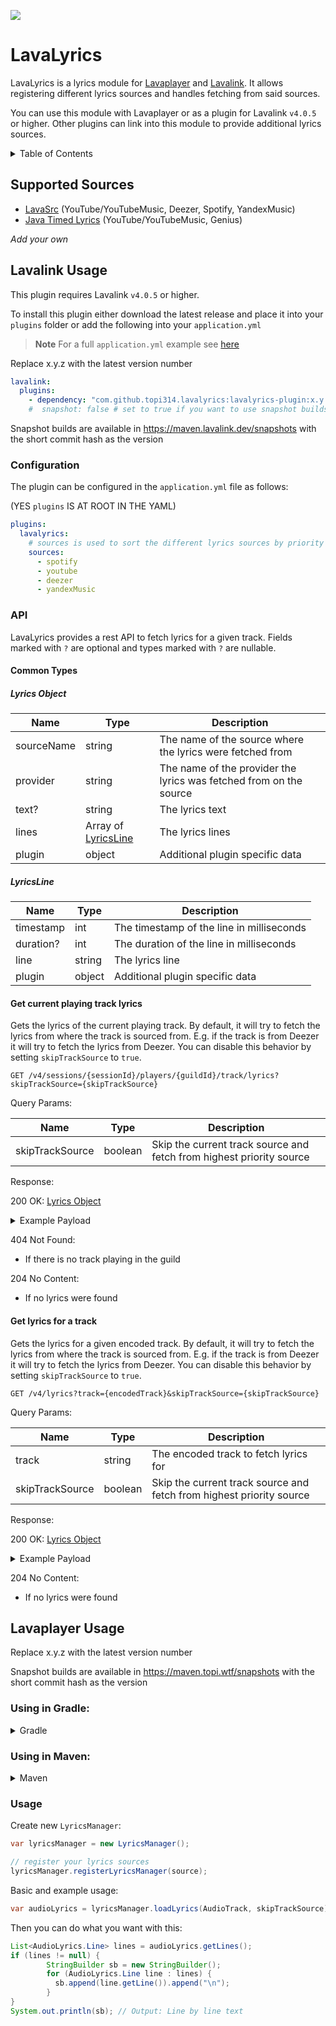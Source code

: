 [![](https://img.shields.io/maven-metadata/v?metadataUrl=https%3A%2F%2Fmaven.topi.wtf%2Freleases%2Fcom%2Fgithub%2Ftopi314%2Flavalyrics%2Flavalyrics%2Fmaven-metadata.xml)](https://maven.topi.wtf/#/releases/com/github/topi314/lavalyrics/lavalyrics)

# LavaLyrics

LavaLyrics is a lyrics module for [Lavaplayer](https://github.com/sedmelluq/lavaplayer) and [Lavalink](https://github.com/lavalink-devs/Lavalink).
It allows registering different lyrics sources and handles fetching from said sources.

You can use this module with Lavaplayer or as a plugin for Lavalink `v4.0.5` or higher. Other plugins can link into this module to provide additional lyrics sources.

<details>
<summary>Table of Contents</summary>

* [Supported Sources](#supported-sources)
* [Lavalink Usage](#lavalink-usage)
* [Lavaplayer Usage](#lavaplayer-usage)
    * [Using in Gradle:](#using-in-gradle)
    * [Using in Maven:](#using-in-maven)
    * [Usage](#usage)

</details>

## Supported Sources

* [LavaSrc](https://github.com/topi314/LavaSrc) (YouTube/YouTubeMusic, Deezer, Spotify, YandexMusic)
* [Java Timed Lyrics](https://github.com/DuncteBot/java-timed-lyrics/) (YouTube/YouTubeMusic, Genius)

*Add your own*

## Lavalink Usage

This plugin requires Lavalink `v4.0.5` or higher.

To install this plugin either download the latest release and place it into your `plugins` folder or add the following into your `application.yml`

> **Note**
> For a full `application.yml` example see [here](application.example.yml)

Replace x.y.z with the latest version number

```yaml
lavalink:
  plugins:
    - dependency: "com.github.topi314.lavalyrics:lavalyrics-plugin:x.y.z"
    #  snapshot: false # set to true if you want to use snapshot builds (see below)
```

Snapshot builds are available in https://maven.lavalink.dev/snapshots with the short commit hash as the version

### Configuration

The plugin can be configured in the `application.yml` file as follows:

(YES `plugins` IS AT ROOT IN THE YAML)

```yaml
plugins:
  lavalyrics:
    # sources is used to sort the different lyrics sources by priority (from highest to lowest)
    sources:
      - spotify
      - youtube
      - deezer
      - yandexMusic
```

### API

LavaLyrics provides a rest API to fetch lyrics for a given track.
Fields marked with `?` are optional and types marked with `?` are nullable.

#### Common Types

##### Lyrics Object

| Name       | Type                               | Description                                                        |
|------------|------------------------------------|--------------------------------------------------------------------|
| sourceName | string                             | The name of the source where the lyrics were fetched from          |
| provider   | string                             | The name of the provider the lyrics was fetched from on the source |
| text?      | string                             | The lyrics text                                                    |
| lines      | Array of [LyricsLine](#lyricsline) | The lyrics lines                                                   |
| plugin     | object                             | Additional plugin specific data                                    |

##### LyricsLine

| Name      | Type   | Description                               |
|-----------|--------|-------------------------------------------|
| timestamp | int    | The timestamp of the line in milliseconds |
| duration? | int    | The duration of the line in milliseconds  |
| line      | string | The lyrics line                           |
| plugin    | object | Additional plugin specific data           |

#### Get current playing track lyrics

Gets the lyrics of the current playing track. By default, it will try to fetch the lyrics from where the track is sourced from.
E.g. if the track is from Deezer it will try to fetch the lyrics from Deezer. You can disable this behavior by setting `skipTrackSource` to `true`.

```http
GET /v4/sessions/{sessionId}/players/{guildId}/track/lyrics?skipTrackSource={skipTrackSource}
```

Query Params:

| Name            | Type    | Description                                                          |
|-----------------|---------|----------------------------------------------------------------------|
| skipTrackSource | boolean | Skip the current track source and fetch from highest priority source |

Response:

200 OK:
[Lyrics Object](#lyrics-object)

<details>
<summary>Example Payload</summary>

```yaml
{
  "sourceName": "spotify",
  "provider": "MusixMatch",
  "text": null,
  "lines": [
    {
      "timestamp": 16770,
      "duration": null,
      "line": "Took a walk to the water at night",
      "plugin": {}
    },
    ...
    {
      "timestamp": 214480,
      "duration": null,
      "line": "",
      "plugin": {}
    }
  ],
  "plugin": {}
}
```

</details>

404 Not Found:

- If there is no track playing in the guild

204 No Content:

- If no lyrics were found

#### Get lyrics for a track

Gets the lyrics for a given encoded track. By default, it will try to fetch the lyrics from where the track is sourced from.
E.g. if the track is from Deezer it will try to fetch the lyrics from Deezer. You can disable this behavior by setting `skipTrackSource` to `true`.

```http
GET /v4/lyrics?track={encodedTrack}&skipTrackSource={skipTrackSource}
```

Query Params:

| Name            | Type    | Description                                                          |
|-----------------|---------|----------------------------------------------------------------------|
| track           | string  | The encoded track to fetch lyrics for                                |
| skipTrackSource | boolean | Skip the current track source and fetch from highest priority source |

Response:

200 OK:
[Lyrics Object](#lyrics-object)

<details>
<summary>Example Payload</summary>

```yaml
{
  "sourceName": "spotify",
  "provider": "MusixMatch",
  "text": null,
  "lines": [
    {
      "timestamp": 16770,
      "duration": null,
      "line": "Took a walk to the water at night",
      "plugin": {}
    },
    ...
    {
      "timestamp": 214480,
      "duration": null,
      "line": "",
      "plugin": {}
    }
  ],
  "plugin": {}
}
```

</details>

204 No Content:

- If no lyrics were found

## Lavaplayer Usage
Replace x.y.z with the latest version number

Snapshot builds are available in https://maven.topi.wtf/snapshots with the short commit hash as the version

### Using in Gradle:

<details>
<summary>Gradle</summary>

```gradle
repositories {
  maven {
    url "https://maven.topi.wtf/releases"
  }
}

dependencies {
  implementation "com.github.topi314.lavalyrics:lavalyrics:x.y.z"
}
```
</details>

### Using in Maven:

<details>
<summary>Maven</summary>

```xml
<repositories>
  <repository>
    <url>https://maven.topi.wtf/releases</url>
  </repository>
</repositories>

<dependencies>
  <dependency>
    <groupId>com.github.topi314.lavalyrics</groupId>
    <artifactId>lavalyrics</artifactId>
    <version>x.y.z</version>
  </dependency>
</dependencies>
```
</details>

### Usage

Create new `LyricsManager`:
```java
var lyricsManager = new LyricsManager();

// register your lyrics sources
lyricsManager.registerLyricsManager(source);
```

Basic and example usage:
```java
var audioLyrics = lyricsManager.loadLyrics(AudioTrack, skipTrackSource);
```

Then you can do what you want with this:
```java
List<AudioLyrics.Line> lines = audioLyrics.getLines();
if (lines != null) {
        StringBuilder sb = new StringBuilder();
        for (AudioLyrics.Line line : lines) {
          sb.append(line.getLine()).append("\n");
        }
}
System.out.println(sb); // Output: Line by line text
```

